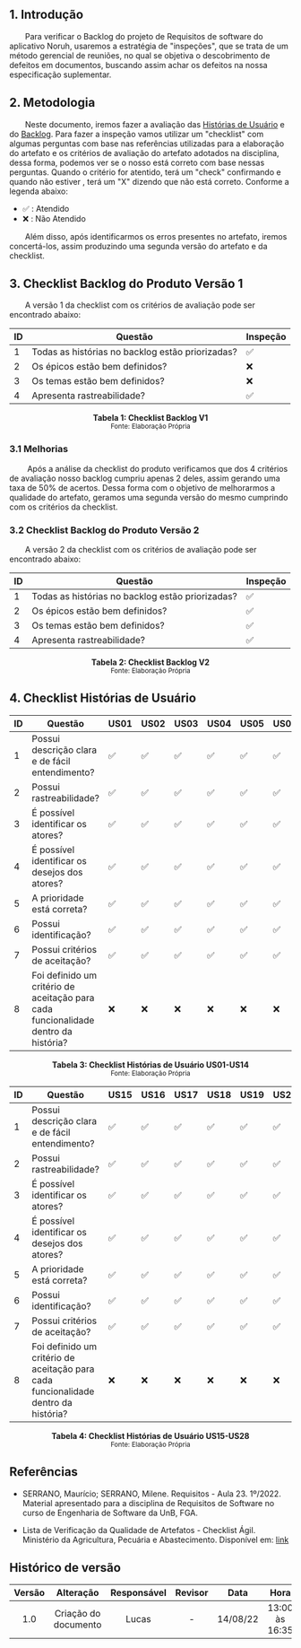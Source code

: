 ## 1. Introdução

&emsp;&emsp;Para verificar o Backlog do projeto de Requisitos de software do aplicativo Noruh, usaremos a estratégia de "inspeções", que se trata de um método gerencial de reuniões, no qual se objetiva o descobrimento de defeitos em documentos, buscando assim achar os defeitos na nossa especificação suplementar.

## 2. Metodologia

&emsp;&emsp;Neste documento, iremos fazer a avaliação das [Histórias de Usuário](../../modelagem/historiasDeUsuario.md) e do [Backlog](../../modelagem/backlog.md). Para fazer a inspeção vamos utilizar um "checklist" com algumas perguntas com base nas referências utilizadas para a elaboração do artefato e os critérios de avaliação do artefato adotados na disciplina, dessa forma, podemos ver se o nosso está correto com base nessas perguntas. Quando o critério for atentido, terá um "check" confirmando e quando não estiver , terá um "X" dizendo que não está correto. Conforme a legenda abaixo:

- ✅ : Atendido
- ❌ : Não Atendido

&emsp;&emsp;Além disso, após identificarmos os erros presentes no artefato, iremos concertá-los, assim produzindo uma segunda versão do artefato e da checklist.

## 3. Checklist Backlog do Produto Versão 1
&emsp;&emsp;A versão 1 da checklist com os critérios de avaliação pode ser encontrado abaixo:

|ID|Questão| Inspeção |
|-----------|-------------|-------------|
| 1 | Todas as histórias no backlog estão priorizadas?| ✅|
| 2 | Os épicos estão bem definidos?|❌|
| 3 | Os temas estão bem definidos?|❌|
| 4 | Apresenta rastreabilidade?|✅|

<figcaption align='center'>
    <b>Tabela 1: Checklist Backlog V1 </b>
    <br><small> Fonte: Elaboração Própria </small>
</figcaption>

### 3.1 Melhorias
&emsp;&emsp; Após a análise da checklist do produto verificamos que dos 4 critérios de avaliação nosso backlog cumpriu apenas 2 deles, assim gerando uma taxa de 50% de acertos. Dessa forma com o objetivo de melhorarmos a qualidade do artefato, geramos uma segunda versão do mesmo cumprindo com os critérios da checklist.

### 3.2 Checklist Backlog do Produto Versão 2
&emsp;&emsp;A versão 2 da checklist com os critérios de avaliação pode ser encontrado abaixo:

|ID|Questão| Inspeção |
|-----------|-------------|-------------|
| 1 | Todas as histórias no backlog estão priorizadas? |✅|
| 2 | Os épicos estão bem definidos?|✅|
| 3 | Os temas estão bem definidos?|✅|
| 4 | Apresenta rastreabilidade?|✅|

<figcaption align='center'>
    <b>Tabela 2: Checklist Backlog V2 </b>
    <br><small> Fonte: Elaboração Própria </small>
</figcaption>

## 4. Checklist Histórias de Usuário

| ID | Questão | US01 | US02 | US03 | US04 | US05 | US06 | US07 | US08 | US09 | US10 | US11 | US12 | US13 | US14 |
|---|---|---|---|---|---|---|---|---|---|---|---|---|---|---|---|
| 1 | Possui descrição clara e de fácil entendimento? | ✅ |✅  |✅  |✅  |✅  |✅  |✅  |✅  |✅  |✅  |✅  |✅  |✅  |✅  |
| 2 | Possui rastreabilidade? | ✅ | ✅ | ✅ | ✅ | ✅ | ✅ | ✅ | ✅ | ✅ | ✅ | ✅ | ✅ | ✅ | ✅ |
| 3 | É possível identificar os atores? | ✅ | ✅ | ✅ | ✅ | ✅ | ✅ | ✅ | ✅ | ✅ |✅  |✅  |✅  |✅  |✅  |
| 4 | É possível identificar os desejos dos atores? | ✅ | ✅ | ✅ | ✅ | ✅ | ✅ | ✅ | ✅ | ✅ | ✅ | ✅ | ✅ | ✅ | ✅ |
| 5 | A prioridade está correta? | ✅ | ✅ | ✅ | ✅ | ✅ | ✅ | ✅ | ✅ | ✅ | ✅ | ✅ | ✅ | ✅ | ✅ |
| 6 | Possui identificação? | ✅ | ✅ | ✅ | ✅ | ✅ | ✅ | ✅ | ✅ | ✅ | ✅ | ✅ | ✅ | ✅ | ✅ |
| 7 | Possui critérios de aceitação? | ✅ | ✅ | ✅ | ✅ | ✅ | ✅ | ✅ | ✅ | ✅ | ✅ | ✅ | ✅ | ✅ | ✅ |
| 8 | Foi definido um critério de aceitação para cada funcionalidade dentro da história? | ❌ | ❌ | ❌ | ❌ | ❌ | ❌ | ❌ | ❌ | ❌ | ❌ | ❌ | ❌ | ❌ | ❌ |

<figcaption align='center'>
    <b>Tabela 3: Checklist Histórias de Usuário US01-US14 </b>
    <br><small> Fonte: Elaboração Própria </small>
</figcaption>

| ID | Questão | US15 | US16 | US17 | US18 | US19 | US20 | US21 | US22 | US23 | US24 | US25 | US26 | US27 | US28 |
|---|---|---|---|---|---|---|---|---|---|---|---|---|---|---|---|
| 1 | Possui descrição clara e de fácil entendimento? | ✅ | ✅ | ✅ | ✅ | ✅ | ✅ | ✅ | ✅ | ✅ | ✅ | ✅ | ✅ | ✅ | ✅ |
| 2 | Possui rastreabilidade? | ✅ | ✅ | ✅ | ✅ | ✅ | ✅ | ✅ | ✅ | ✅ | ✅ | ✅ | ✅ | ✅ | ✅ |
| 3 | É possível identificar os atores? | ✅ | ✅ | ✅ | ✅ | ✅ | ✅ | ✅ | ✅ | ✅ | ✅ | ✅ | ✅ | ✅ | ✅ |
| 4 | É possível identificar os desejos dos atores? | ✅ | ✅ | ✅ | ✅ | ✅ | ✅ | ✅ | ✅ | ✅ | ✅ | ✅ | ✅ | ✅ | ✅ |
| 5 | A prioridade está correta? | ✅ | ✅ | ✅ | ✅ | ✅ | ✅ | ✅ | ✅ | ✅ | ✅ | ✅ | ✅ | ✅ | ✅ |
| 6 | Possui identificação? | ✅ | ✅ | ✅ | ✅ | ✅ | ✅ | ✅ | ✅ | ✅ | ✅ | ✅ | ✅ |✅  | ✅ |
| 7 | Possui critérios de aceitação? | ✅ | ✅ | ✅ | ✅ | ✅ | ✅ | ✅ | ✅ |  ✅|  ✅|  ✅|  ✅|  ✅|  ✅|
| 8 | Foi definido um critério de aceitação para cada funcionalidade dentro da história? | ❌ | ❌ | ❌ | ❌ | ❌ | ❌ | ❌ | ❌ | ❌ | ❌ | ❌ | ❌ | ❌ | ❌ |

<figcaption align='center'>
    <b>Tabela 4: Checklist Histórias de Usuário US15-US28 </b>
    <br><small> Fonte: Elaboração Própria </small>
</figcaption>

## Referências
- SERRANO, Maurício; SERRANO, Milene. Requisitos - Aula 23. 1º/2022. Material apresentado para a disciplina de Requisitos de Software no curso de Engenharia de Software da UnB, FGA.

- Lista de Verificação da Qualidade de Artefatos - Checklist Ágil. Ministério da Agricultura, Pecuária e Abastecimento. Disponível em:  [link](https://www.gov.br/agricultura/pt-br/pregao-eletronico-no-05-2018/diretrizes/lista-de-verificacao-da-qualidade-de-artefatos-checklist-agil.xls/view)

## Histórico de versão
| Versão |      Alteração      | Responsável |           Revisor            |   Data   | Hora  |
| :----: | :-----------------: | :---------: | :--------------------------: | :------: | :------: |
|  1.0   |      Criação do documento          |    Lucas   |-               | 14/08/22 |13:00 às 16:35 |
